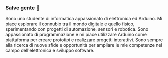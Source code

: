 ### Salve gente 👋

Sono uno studente di informatica appassionato di elettronica ed Arduino. Mi piace esplorare il connubio tra il mondo digitale e quello fisico, sperimentando con progetti di automazione, sensori e robotica. Sono appassionato di programmazione e mi piace utilizzare Arduino come piattaforma per creare prototipi e realizzare progetti interattivi. Sono sempre alla ricerca di nuove sfide e opportunità per ampliare le mie competenze nel campo dell'elettronica e sviluppo software.

<!--
**shokk47/shokk47** is a ✨ _special_ ✨ repository because its `README.md` (this file) appears on your GitHub profile.

Here are some ideas to get you started:

- 🔭 I’m currently working on ...
- 🌱 I’m currently learning ...
- 👯 I’m looking to collaborate on ...
- 🤔 I’m looking for help with ...
- 💬 Ask me about ...
- 📫 How to reach me: ...
- 😄 Pronouns: ...
- ⚡ Fun fact: ...
-->
